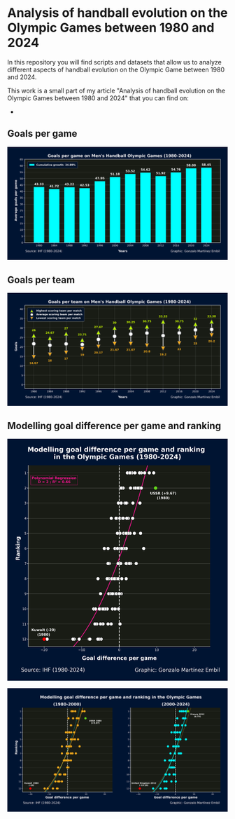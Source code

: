 # Analysis of handball evolution on the Olympic Games between 1980 and 2024

In this repository you will find scripts and datasets that allow us to analyze different aspects of handball evolution on the Olympic Game between 1980 and 2024.

This work is a small part of my article "Analysis of handball evolution on the Olympic Games between 1980 and 2024" that you can find on:

*


## Goals per game

![Goals per game](Visuals/Goalspergame_Men'sHandball_OlympicGames_(1980-2024).png)


## Goals per team

![Goals per team](Visuals/Goalsperteam_Men'sHandball_OlympicGames_(1980-2024).png)


## Modelling goal difference per game and ranking

![Modelling goal difference per game and ranking1](Visuals/Modelling_goaldifferencepergame_ranking_OlympicGames(1980-2024).png)

![Modelling goal difference per game and ranking2](Visuals/Modelling_goaldifferencepergame_ranking_OlympicGames.png)
